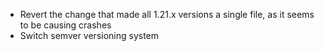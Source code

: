 - Revert the change that made all 1.21.x versions a single file, as it seems to be causing crashes
- Switch semver versioning system
